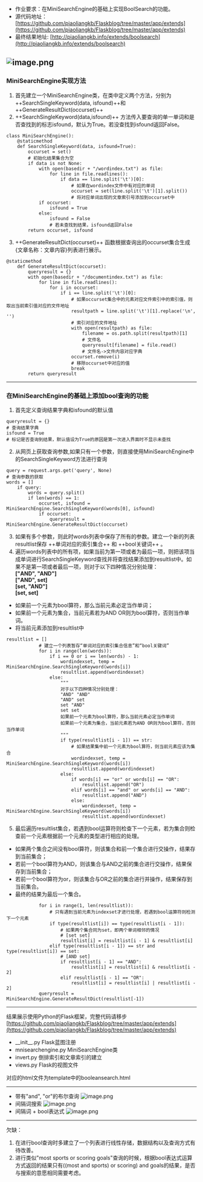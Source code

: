 - 作业要求：在MiniSearchEngine的基础上实现BoolSearch的功能。
- 源代码地址：[https://github.com/piaoliangkb/Flaskblog/tree/master/app/extends](https://github.com/piaoliangkb/Flaskblog/tree/master/app/extends)
- 最终结果地址: [http://piaoliangkb.info/extends/boolsearch](http://piaoliangkb.info/extends/boolsearch)

![image.png](https://upload-images.jianshu.io/upload_images/11146099-c074e90839ee6803.png?imageMogr2/auto-orient/strip%7CimageView2/2/w/1240)
-------------------------------------------------------------
### MiniSearchEngine实现方法

1. 首先建立一个MiniSearchEngine类，在类中定义两个方法，分别为++SearchSingleKeyword(data, isfound)++和++GenerateResultDict(occurset)++
2. ++SearchSingleKeyword(data,isfound)++ 方法传入要查询的单一单词和是否查找到的标志isfound，默认为True。若没查找到isfound返回False。

```
class MiniSearchEngine():
    @staticmethod
    def SearchSingleKeyword(data, isfound=True):
        occurset = set()
        # 初始化结果集合为空
        if data is not None:
            with open(basedir + "/wordindex.txt") as file:
                for line in file.readlines():
                    if data == line.split('\t')[0]:
                        # 如果在wordindex文件中有对应的单词
                        occurset = set(line.split('\t')[1].split())
                        # 将对应单词出现的文章索引号添加到occurset中
            if occurset:
                isfound = True
            else:
                isfound = False
                # 若未查找到结果，isfound返回False
        return occurset, isfound
```

3. ++GenerateResultDict(occurset)++ 函数根据查询出的occurset集合生成{文章名称：文章内容}列表进行展示。
```
@staticmethod
    def GenerateResultDict(occurset):
        queryresult = {}
        with open(basedir + "/documentindex.txt") as file:
            for line in file.readlines():
                for i in occurset:
                    if i == line.split('\t')[0]:
                        # 如果occurset集合中的元素对应文件索引中的索引值，则取出当前索引值对应的文件地址
                        resultpath = line.split('\t')[1].replace('\n', '')
                        # 索引对应的文件地址
                        with open(resultpath) as file:
                            filename = os.path.split(resultpath)[1]
                            # 文件名
                            queryresult[filename] = file.read()
                            # 文件名->文件内容对应字典
                        occurset.remove(i)
                        # 移除occurset中对应的值
                        break
        return queryresult
```

---------------------------------------------
### 在MiniSearchEngine的基础上添加bool查询的功能

1. 首先定义查询结果字典和isfound的默认值
```
queryresult = {}
# 查询结果字典
isfound = True
# 标记是否查询到结果，默认值设为True的原因是第一次进入界面时不显示未查找
``` 
2. 从网页上获取查询参数,如果只有一个参数，则直接使用MiniSearchEngine中的SearchSingleKeyword方法进行查询
```
query = request.args.get('query', None)
# 查询参数的获取
words = []
    if query:
        words = query.split()
        if len(words) == 1:
            occurset, isfound = MiniSearchEngine.SearchSingleKeyword(words[0], isfound)
            if occurset:
                queryresult = MiniSearchEngine.GenerateResultDict(occurset)
````
3. 如果有多个参数，则此时words列表中保存了所有的参数。建立一个新的列表resultlist保存 ++单词对应的索引集合++ 和 ++bool关键词++ 。  
4. 遍历words列表中的所有项，如果当前为第一项或者为最后一项，则把该项当成单词进行SearchSingleKeyword查找并将查找结果添加到resultlist中。如果不是第一项或者最后一项，则对于以下四种情况分别处理：  
                    **["AND", "AND"]**  
                    **["AND", set]**  
                    **[set, "AND"]**  
                    **[set, set]**  
- 如果前一个元素为bool算符，那么当前元素必定当作单词；  
- 如果前一个元素为集合，当前元素若为AND OR则为bool算符，否则当作单词。   
- 将当前元素添加到resultlist中
```
resultlist = []
            # 建立一个列表暂存“单词对应的索引集合信息”和“bool关键词”
            for i in range(len(words)):
                if i == 0 or i == len(words) - 1:
                    wordindexset, temp = MiniSearchEngine.SearchSingleKeyword(words[i])
                    resultlist.append(wordindexset)
                else:
                    """
                    对于以下四种情况分别处理：
                    "AND" "AND"
                    "AND" set
                    set "AND"
                    set set
                    如果前一个元素为bool算符，那么当前元素必定当作单词
                    如果前一个元素为集合，当前元素若为AND OR则为bool算符，否则当作单词
                    """
                    if type(resultlist[i - 1]) == str:
                        # 如果结果集中前一个元素为bool算符，则当前元素应该为集合
                        wordindexset, temp = MiniSearchEngine.SearchSingleKeyword(words[i])
                        resultlist.append(wordindexset)
                    else:
                        if words[i] == "or" or words[i] == "OR":
                            resultlist.append("OR")
                        elif words[i] == "and" or words[i] == "AND":
                            resultlist.append("AND")
                        else:
                            wordindexset, temp = MiniSearchEngine.SearchSingleKeyword(words[i])
                            resultlist.append(wordindexset)
```
5. 最后遍历resultlist集合，若遇到bool运算符则检查下一个元素，若为集合则检查前一个元素根据前一个元素的类型进行相应的处理。
- 如果两个集合之间没有bool算符，则该集合和前一个集合进行交操作，结果存到当前集合；
- 若前一个bool算符为AND，则该集合与AND之前的集合进行交操作，结果保存到当前集合；
- 若前一个bool算符为or，则该集合与OR之前的集合进行并操作，结果保存到当前集合。
- 最终的结果为最后一个集合。
```
            for i in range(1, len(resultlist)):
                # 只有遇到当前元素为indexset才进行处理，若遇到bool运算符则检测下一个元素
                if type(resultlist[i]) == type(resultlist[i - 1]):
                    # 如果两个集合同为set，即两个单词相邻的情况
                    # [set set]
                    resultlist[i] = resultlist[i - 1] & resultlist[i]
                elif type(resultlist[i - 1]) == str and type(resultlist[i]) == set:
                    # [AND set]
                    if resultlist[i - 1] == "AND":
                        resultlist[i] = resultlist[i] & resultlist[i - 2]
                    elif resultlist[i - 1] == "OR":
                        resultlist[i] = resultlist[i] | resultlist[i - 2]
            queryresult = MiniSearchEngine.GenerateResultDict(resultlist[-1])
```
----------------------------------------------------------
结果展示使用Python的Flask框架，完整代码请移步[https://github.com/piaoliangkb/Flaskblog/tree/master/app/extends](https://github.com/piaoliangkb/Flaskblog/tree/master/app/extends)

- \_\_init__.py    Flask蓝图注册
- mnisearchengine.py    MiniSearchEngine类
- invert.py    倒排索引和文章索引的建立
- views.py    Flask的视图文件

对应的html文件为template中的booleansearch.html

------------------------------------------------------
- 带有"and", "or"的布尔查询
![image.png](https://upload-images.jianshu.io/upload_images/11146099-420ecea4a0a2195a.png?imageMogr2/auto-orient/strip%7CimageView2/2/w/1240)
- 间隔词搜索
![image.png](https://upload-images.jianshu.io/upload_images/11146099-f190fd7fd2b99149.png?imageMogr2/auto-orient/strip%7CimageView2/2/w/1240)
- 间隔词 + bool表达式
![image.png](https://upload-images.jianshu.io/upload_images/11146099-2d491df1a6f39a7b.png?imageMogr2/auto-orient/strip%7CimageView2/2/w/1240)
------------------------------------------------------
欠缺：
1. 在进行bool查询时多建立了一个列表进行线性存储，数据结构以及查询方式有待改善。
2. 进行类似"most sports or scoring goals"查询的时候，根据bool表达式运算方式返回的结果只有((most and sports) or scoring) and goals的结果，是否与搜索的意愿相同需要考虑。